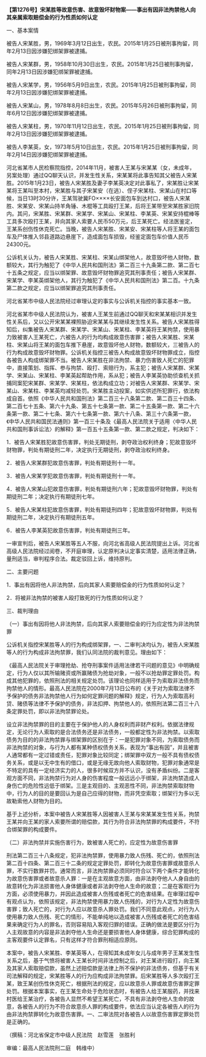 **【第1276号】宋某胜等故意伤害、故意毁坏财物案——事出有因非法拘禁他人向其亲属索取赔偿金的行为性质如何认定**

一、基本案情

被告人宋某胜，男，1969年3月12日出生，农民。2015年1月25日被刑事拘留，同年2月13日因涉嫌犯绑架罪被逮捕。

被告人宋某群，男，1958年10月30日出生，农民。2015年1月25日被刑事拘留，同年2月13日因涉嫌犯绑架罪被逮捕。

被告人宋某学，男，1956年5月9日出生，农民。2015年1月25日被刑事拘留，同年2月13日因涉嫌犯绑架罪被逮捕。

被告人宋某山，男，1978年8月8日出生，农民。2015年5月26日被刑事拘留，同年6月12日因涉嫌犯绑架罪被逮捕。

被告人宋某柱，男，1970年11月12日出生，农民。2015年1月25日被刑事拘留，同年2月13日因涉嫌犯绑架罪被逮捕。

被告人李某英，女，1973年5月10日出生，农民。2015年1月25日被刑事拘留，同年2月14日因涉嫌犯绑架罪被逮捕。

河北省某市人民检察院指控，2014年11月，被害人王某与宋某某（女，未成年，另案处理）通过QQ聊天认识，并发生性关系，宋某某将此事告知其父被告人宋某胜。2015年1月23日，被告人宋某胜及妻子李某英决定对此事私了，宋某胜让宋某某将王某叫至本村，宋某胜与其子宋某安（在逃）、侄子宋某柱、宋某山在村口等候，当日13时30分许，王某驾驶冀FO××××长安面包车到达村口，被告人宋某胜、宋某安、宋某山持羊角锤、木棍等工具殴打王某，后将王某带至宋某胜家旧院内。其问，宋某胜、宋某群、宋某学、宋某山、宋某柱、李某英、宋某安持棍棒等工具多次殴打王某，并向其家人索要人民币50万元，后王某死亡。经法医鉴定，王某系创伤性休克死亡。当晚，被告人宋某胜、宋某安、宋某柱等人将王某的面包车及尸体推入邻县道路边悬崖下，造成面包车损毁，经鉴定面包车价值人民币24300元。

公诉机关认为，被告人宋某胜、宋某柱、宋某山绑架他人，故意毁坏他人财物，数额较大，其行为触犯了《中华人民共和国刑法》第二百三十九条第二款、第二百七十五条之规定，应当以绑架罪、故意毁坏财物罪追究其刑事责任；被告人宋某群、宋某学、李某英绑架他人，其行为触犯了《中华人民共和国刑法》第二百。十九条第二款之规定，应当以绑架罪追究其刑事责任。

河北省某市中级人民法院经过审理认定的事实与公诉机关指控的事实基本一致。

河北省某市中级人民法院认为，被害人王某生前通过QQ聊天和宋某某相识并发生性关系后，又以公开宋某某裸照胁迫宋某某与其继续发生性关系。被告人宋某胜得知后，纠集被告人宋某群、宋某学、宋某山、宋某柱、李某英将王某拘禁，使用暴力致被害人王某死亡，六被告人的行为均构成故意伤害罪；被告人宋某胜、宋某柱、宋某山将王某的面包车推下悬崖，故意毁坏他人财物，数额较大，三被告人的行为构成故意毁坏财物罪。公诉机关指控三被告人构成故意毁坏财物罪成立，指控各被告人构成绑架罪不当。被告人宋某胜在非法拘禁、暴力伤害致人死亡的犯罪中，直接策划、指挥、参与拘禁、殴打、索赔行为，系主犯；被告人宋某群、宋某学、宋某山、宋某柱、李某英起帮助作用，系从犯；被告人李某英协助侦查机关抓捕同案犯宋某群、宋某学、宋某柱，依法构成立功；对被告人宋某群、宋某学、宋某山、宋某柱、李某英均减轻处罚。宋某胜主动投案，如实供述所犯罪行，依法构成自首。依照《中华人民共和国刑法》第二百三十八条第二款、第二百三十四条、第二百七十五条、第六十九条、第五十七条第一款、第二十五条第一款、第二十六条第一款、第二十七条、第六十七条第一款、第六十八条、第三十六条第一款，《中华人民共和国民法通则》第一百三十条及《最高人民法院关于适用〈中华人民共和国刑事诉讼法〉的解释》第一百五十五条第一款、第二款之规定，判决如下：

1．被告人宋某胜犯故意伤害罪，判处无期徒刑，剥夺政治权利终身；犯故意毁坏财物罪，判处有期徒刑二年，决定执行无期徒刑，剥夺政治权利终身。

2．被告人宋某群犯故意伤害罪，判处有期徒刑十一年。

3．被告人宋某学犯故意伤害罪，判处有期徒刑十一年。

4．被告人宋某山犯故意伤害罪，判处有期徒刑六年；犯故意毁坏财物罪，判处有期徒刑二年；决定执行有期徒刑七年。

5．被告人宋某柱犯故意伤害罪，判处有期徒刑四年；犯故意毁坏财物罪，判处有期徒刑二年，决定执行有期徒刑五年。

6．被告人李某英犯故意伤害罪，判处有期徒刑三年。

一审宣判后，被告人宋某胜等五人不服，向河北省高级人民法院提出上诉。河北省高级人民法院经过阅卷，不开庭审理，认定原判决认定事实清楚，适用法律正确，量刑适当，审判程序合法。裁定驳回上诉，维持原判。

二、主要问题

1．事出有因将他人非法拘禁，后向其家人索要赔偿金的行为性质如何认定？

2．将被非法拘禁的被害人殴打致死的行为性质如何认定？

三、裁判理由

（一）事出有因将他人非法拘禁，后向其家人索要赔偿金的行为应定性为非法拘禁罪

公诉机关指控宋某胜等人的行为构成绑架罪，一、二审判决均认为，被告人宋某胜等人的行为构成非法拘禁罪，我们认同法院的裁判意见。理由如下：

《最高人民法院关于审理抢劫、抢夺刑事案件适用法律若干问题的意见》中明确规定，行为人仅以其所输赌资或所赢赌债为抢劫对象，一般不以抢劫罪定罪处罚。构成其他犯罪的，依照刑法的相关规定处罚。该理论也同样适用于为索取非法债务而拘禁他人的情形。最高人民法院在2000年7月13日公布的《关于对为索取法律不予保护的债务非法拘禁他人行为如何定罪问题的解释》规定，行为人为索取高利贷、赌债等法律不予保护的债务，非法扣押、拘禁他人的，依照刑法第二百三十八条定罪处罚，即以非法拘禁罪论处。

设立非法拘禁罪的目的主要在于保护他人的人身权利而非财产权利。依据法律规定，无论行为人索取的是合法债务还是非法债务，一般都定性为非法拘禁。以索取债务为目的的非法拘禁罪与绑架罪的区别在于：一是犯罪对象不同，为索取债务而非法拘禁的对象，与行为人都有某种债权债务关系，表现为“事出有因”，并且被害人通常都有一定过错或责任，犯罪对象比较同定；绑架罪中双方一般不具有债权债务关系，或是以无中生有的借口，或是无缘无故向他人索取财物，犯罪对象通常是不特定的具有一定经济实力的人，很多时候双方并不认识，没有矛盾纠纷。二是客观方面不同，非法拘禁行为对人身的伤害程度一般远远小于绑架，非法拘禁造成人身伤亡的危险性远低于绑架。三是主观目的、主观恶性不同，非法拘禁索取财物中，行为人的目的是要回认为是自己应得的财物，而非凭空索取；绑架行为多以无故勒索他人财物为目的。

基于上述分析，本案中被告人宋某胜等人因被害人王某与宋某某发生性关系，拘禁王某并向王某的家人索要所谓的赔偿款，其行为符合非法拘禁罪的构成要件，不符合绑架罪的构成要件。

（二）非法拘禁并实施伤害行为，致被害人死亡的，应定性为故意伤害罪

刑法第二百三十八条规定，犯非法拘禁罪，使用暴力致人伤残、死亡的，依照刑法第二百十四条、第二百三十二条的规定定罪处罚，即转化为故意伤害罪或故意杀人罪，不实行数罪并罚。通常而言，非法拘禁罪必须同时符合以下两个条件才能转化为故意伤害罪或者故意杀人罪：一是在主观故意方面，由非法剥夺他人人身自由的故意转化为非法损害他人身体健康或者非法剥夺他人生命的故意；二是在客观行为方面，必须使用暴力，并因此造成被害人伤残或者死亡的危害结果。在审理过程中有观点认为，依照该规定，非法拘禁使用暴力致人伤残的，对行为人定性为故意伤害罪；致人死亡的，对行为人应以故意杀人罪处罚。我们不同意此观点，对行为人使用暴力致人伤残、死亡的情形，不能单纯地以造成被害人伤残或者死亡的危害结果来确定行为人的罪名，否则容易陷入客观归罪的错误。正确的做法是要区分行为人主观故意的内容是非法剥夺他人生命还是要损害他人身体健康，综合犯罪构成的主客观要件认定罪名，只有这样才符合罪刑相适应原则。

本案中，被告人宋某胜、李某英等人，在得知其未成年女儿与成年男子王某发生性关系之后，基于气愤将被害人王某长时间非法控制之后，对王某进行殴打，向王某及其家人索取赔偿款，虽然上述赔偿款是法律上所不保护的非法债务，但基于有关司法解释的规定，宋某胜等人的行为应构成非法拘禁罪。后宋某胜等人多次殴打王某，致王某创伤性休克死亡，根据刑法的规定，应以故意杀人罪或故意伤害罪定罪处罚。根据本案事实，在王某生命处于危险状态时，有被告人给王某服药，并找来村医给王某治疗，各被告人显然不希望王某死亡，不具有非法剥夺他人生命的故意，各被告人的行为不符合故意杀人罪的构成要件，依法应当认定各被告人的行为由非法拘禁罪转化为故意伤害罪。一、二审法院对各被告人以故意伤害罪定罪处罚是正确的。

（撰稿：河北省保定市中级人民法院　赵雪莲　张胜利

审编：最高人民法院刑二庭　韩维中）